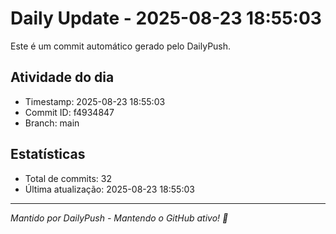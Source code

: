 # Daily Update - 2025-08-23 18:55:03

Este é um commit automático gerado pelo DailyPush.

## Atividade do dia
- Timestamp: 2025-08-23 18:55:03
- Commit ID: f4934847
- Branch: main

## Estatísticas
- Total de commits: 32
- Última atualização: 2025-08-23 18:55:03

---
*Mantido por DailyPush - Mantendo o GitHub ativo! 🚀*
